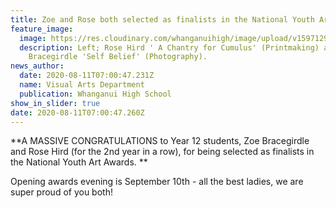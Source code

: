 ```yaml
---
title: Zoe and Rose both selected as finalists in the National Youth Art Awards!
feature_image:
  image: https://res.cloudinary.com/whanganuihigh/image/upload/v1597129479/News/Zoe-_-Rose-together.jpg
  description: Left; Rose Hird ' A Chantry for Cumulus' (Printmaking) and Zoe
    Bracegirdle 'Self Belief' (Photography).
news_author:
  date: 2020-08-11T07:00:47.231Z
  name: Visual Arts Department
  publication: Whanganui High School
show_in_slider: true
date: 2020-08-11T07:00:47.260Z
---
```

**A MASSIVE CONGRATULATIONS to Year 12 students, Zoe Bracegirdle and Rose Hird (for the 2nd year in a row), for being selected as finalists in the National Youth Art Awards.**

Opening awards evening is September 10th - all the best ladies, we are super proud of you both!